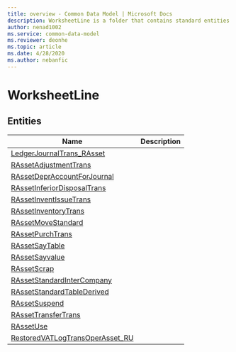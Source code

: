 ```yaml
---
title: overview - Common Data Model | Microsoft Docs
description: WorksheetLine is a folder that contains standard entities related to the Common Data Model.
author: nenad1002
ms.service: common-data-model
ms.reviewer: deonhe
ms.topic: article
ms.date: 4/28/2020
ms.author: nebanfic
---
```


# WorksheetLine


## Entities

|Name|Description|
|---|---|
|[LedgerJournalTrans_RAsset](LedgerJournalTrans_RAsset.md)||
|[RAssetAdjustmentTrans](RAssetAdjustmentTrans.md)||
|[RAssetDeprAccountForJournal](RAssetDeprAccountForJournal.md)||
|[RAssetInferiorDisposalTrans](RAssetInferiorDisposalTrans.md)||
|[RAssetInventIssueTrans](RAssetInventIssueTrans.md)||
|[RAssetInventoryTrans](RAssetInventoryTrans.md)||
|[RAssetMoveStandard](RAssetMoveStandard.md)||
|[RAssetPurchTrans](RAssetPurchTrans.md)||
|[RAssetSayTable](RAssetSayTable.md)||
|[RAssetSayvalue](RAssetSayvalue.md)||
|[RAssetScrap](RAssetScrap.md)||
|[RAssetStandardInterCompany](RAssetStandardInterCompany.md)||
|[RAssetStandardTableDerived](RAssetStandardTableDerived.md)||
|[RAssetSuspend](RAssetSuspend.md)||
|[RAssetTransferTrans](RAssetTransferTrans.md)||
|[RAssetUse](RAssetUse.md)||
|[RestoredVATLogTransOperAsset_RU](RestoredVATLogTransOperAsset_RU.md)||
